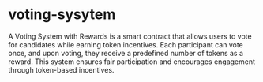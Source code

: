 # voting-sysytem
A Voting System with Rewards is a smart contract that allows users to vote for candidates while earning token incentives. Each participant can vote once, and upon voting, they receive a predefined number of tokens as a reward. This system ensures fair participation and encourages engagement through token-based incentives. 
